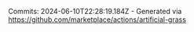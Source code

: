 Commits: 2024-06-10T22:28:19.184Z - Generated via https://github.com/marketplace/actions/artificial-grass
<br>
